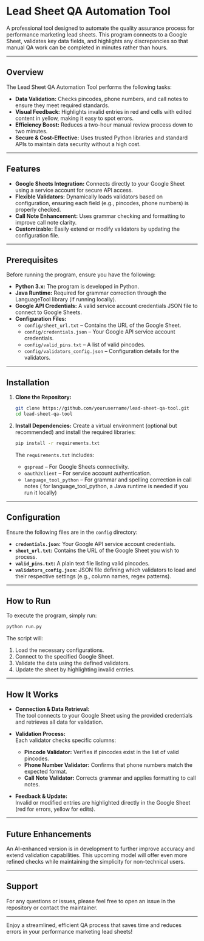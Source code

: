 # Lead Sheet QA Automation Tool

A professional tool designed to automate the quality assurance process for performance marketing lead sheets. This program connects to a Google Sheet, validates key data fields, and highlights any discrepancies so that manual QA work can be completed in minutes rather than hours.

---

## Overview

The Lead Sheet QA Automation Tool performs the following tasks:
- **Data Validation:** Checks pincodes, phone numbers, and call notes to ensure they meet required standards.
- **Visual Feedback:** Highlights invalid entries in red and cells with edited content in yellow, making it easy to spot errors.
- **Efficiency Boost:** Reduces a two-hour manual review process down to two minutes.
- **Secure & Cost-Effective:** Uses trusted Python libraries and standard APIs to maintain data security without a high cost.

---

## Features

- **Google Sheets Integration:** Connects directly to your Google Sheet using a service account for secure API access.
- **Flexible Validators:** Dynamically loads validators based on configuration, ensuring each field (e.g., pincodes, phone numbers) is properly checked.
- **Call Note Enhancement:** Uses grammar checking and formatting to improve call note clarity.
- **Customizable:** Easily extend or modify validators by updating the configuration file.

---

## Prerequisites

Before running the program, ensure you have the following:
- **Python 3.x:** The program is developed in Python.
- **Java Runtime:** Required for grammar correction through the LanguageTool library (if running locally).
- **Google API Credentials:** A valid service account credentials JSON file to connect to Google Sheets.
- **Configuration Files:** 
  - `config/sheet_url.txt` – Contains the URL of the Google Sheet.
  - `config/credentials.json` – Your Google API service account credentials.
  - `config/valid_pins.txt` – A list of valid pincodes.
  - `config/validators_config.json` – Configuration details for the validators.

---

## Installation

1. **Clone the Repository:**
   ```bash
   git clone https://github.com/yourusername/lead-sheet-qa-tool.git
   cd lead-sheet-qa-tool
   ```

2. **Install Dependencies:**
   Create a virtual environment (optional but recommended) and install the required libraries:
   ```bash
   pip install -r requirements.txt
   ```

   The `requirements.txt` includes:
   - `gspread` – For Google Sheets connectivity.
   - `oauth2client` – For service account authentication.
   - `language_tool_python` – For grammar and spelling correction in call notes ( for language_tool_python, a Java runtime is needed if you run it locally)

---

## Configuration

Ensure the following files are in the `config` directory:
- **`credentials.json`:** Your Google API service account credentials.
- **`sheet_url.txt`:** Contains the URL of the Google Sheet you wish to process.
- **`valid_pins.txt`:** A plain text file listing valid pincodes.
- **`validators_config.json`:** JSON file defining which validators to load and their respective settings (e.g., column names, regex patterns).

---

## How to Run

To execute the program, simply run:

```bash
python run.py
```

The script will:
1. Load the necessary configurations.
2. Connect to the specified Google Sheet.
3. Validate the data using the defined validators.
4. Update the sheet by highlighting invalid entries.

---

## How It Works

- **Connection & Data Retrieval:**  
  The tool connects to your Google Sheet using the provided credentials and retrieves all data for validation.

- **Validation Process:**  
  Each validator checks specific columns:
  - **Pincode Validator:** Verifies if pincodes exist in the list of valid pincodes.
  - **Phone Number Validator:** Confirms that phone numbers match the expected format.
  - **Call Note Validator:** Corrects grammar and applies formatting to call notes.

- **Feedback & Update:**  
  Invalid or modified entries are highlighted directly in the Google Sheet (red for errors, yellow for edits).

---

## Future Enhancements

An AI-enhanced version is in development to further improve accuracy and extend validation capabilities. This upcoming model will offer even more refined checks while maintaining the simplicity for non-technical users.

---

## Support

For any questions or issues, please feel free to open an issue in the repository or contact the maintainer.

---

Enjoy a streamlined, efficient QA process that saves time and reduces errors in your performance marketing lead sheets!
